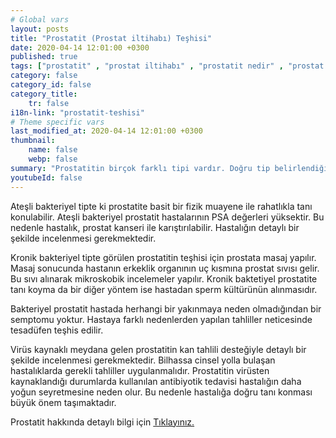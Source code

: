 ```yaml
---
# Global vars
layout: posts
title: "Prostatit (Prostat iltihabı) Teşhisi"
date: 2020-04-14 12:01:00 +0300
published: true
tags: ["prostatit" , "prostat iltihabı" , "prostatit nedir" , "prostat iltihabı nedir" , "prostatit nedeni" , "prostatit sebebi" , "prostatit tipi" , "prostatitle karışan hastalıklar" , "prostatit teşhisi" , "prostatit tedavisi" , "prostatit antibiyotik" , "ateşli bakteriyel prostatit" , "kronik bakteriyel prostatit" , "ateşsiz prostatit" , "prostat nezlesi" , "prostatit çözüm" , "kronik prostatit" , "tekrarlayan prostatit" , "geçmeyen prostatit" , "prostatit ilaç"]
category: false
category_id: false
category_title:
    tr: false
i18n-link: "prostatit-teshisi"
# Theme specific vars
last_modified_at: 2020-04-14 12:01:00 +0300
thumbnail:
    name: false
    webp: false
summary: "Prostatitin birçok farklı tipi vardır. Doğru tip belirlendiğinde tedavi daha kolaydır. Hastaların büyük çoğunluğunda yanlış antibiyotik tedavisi hastalığı kronikleştirmektedir. Hastalığın tedavisini güçleştirir. Doğru tedavi için tecrübeli bir hekimin tedavi planlamasını yapması gereklidir."
youtubeId: false
---
```






Ateşli bakteriyel tipte ki prostatite basit bir fizik muayene ile rahatlıkla tanı konulabilir. Ateşli bakteriyel prostatit hastalarının PSA değerleri yüksektir. Bu nedenle hastalık, prostat kanseri ile karıştırılabilir. Hastalığın detaylı bir şekilde incelenmesi gerekmektedir.

Kronik bakteriyel tipte görülen prostatitin teşhisi için prostata masaj yapılır. Masaj sonucunda hastanın erkeklik organının uç kısmına prostat sıvısı gelir. Bu sıvı alınarak mikroskobik incelemeler yapılır. Kronik baktetiyel prostatite tanı koyma da bir diğer yöntem ise hastadan sperm kültürünün alınmasıdır.

Bakteriyel prostatit hastada herhangi bir yakınmaya neden olmadığından bir semptomu yoktur. Hastaya farklı nedenlerden yapılan tahliller neticesinde tesadüfen teşhis edilir.

Virüs kaynaklı meydana gelen prostatitin kan tahlili desteğiyle detaylı bir şekilde incelenmesi gerekmektedir. Bilhassa cinsel yolla bulaşan hastalıklarda gerekli tahliller uygulanmalıdır. Prostatitin virüsten kaynaklandığı durumlarda kullanılan antibiyotik tedavisi hastalığın daha yoğun seyretmesine neden olur. Bu nedenle hastalığa doğru tanı konması büyük önem taşımaktadır.


Prostatit hakkında detaylı bilgi için [Tıklayınız.](https://www.onoluroloji.com/prostatit)
